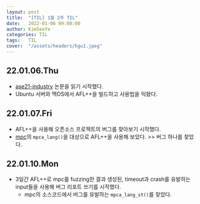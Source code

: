 ```yaml
---
layout: post
title:  "[TIL] 1월 2주 TIL"
date:   2022-01-06 09:00:00
author: KimSeoYe
categories: TIL
tags:   TIL
cover:  "/assets/headers/hgu1.jpeg"
---
```


## 22.01.06.Thu
- [ase21-industry](https://hongshin.github.io/pubs/ase21-industry.pdf) 논문을 읽기 시작했다. 
- Ubuntu 서버와 맥OS에서 AFL++을 빌드하고 사용법을 익혔다.

## 22.01.07.Fri
- AFL++을 사용해 오픈소스 프로젝트의 버그를 찾아보기 시작했다.
- [mpc](https://github.com/orangeduck/mpc.git)의 `mpca_lang()`을 대상으로 AFL++을 사용해 보았다. >> 버그 하나를 찾았다.

## 22.01.10.Mon
- 3일간 AFL++로 mpc를 fuzzing한 결과 생성된, timeout과 crash를 유발하는 input들을 사용해 버그 리포트 쓰기를 시작했다.
  - mpc의 소스코드에서 버그를 유발하는 `mpca_lang_st()`를 찾았다. 